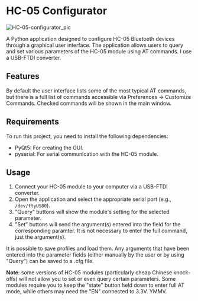 # HC-05 Configurator
![HC-05-configurator_pic](https://github.com/user-attachments/assets/7b77f596-b9d0-4e0d-8b73-48dabe2bd9a3)

A Python application designed to configure HC-05 Bluetooth devices through a graphical user interface. The application allows users to query and set various parameters of the HC-05 module using AT commands. I use a USB-FTDI converter.

## Features

By default the user interface lists some of the most typical AT commands, but there is a full list of commands accessible via Preferences -> Customize Commands. Checked commands will be shown in the main window.

## Requirements

To run this project, you need to install the following dependencies:

- PyQt5: For creating the GUI.
- pyserial: For serial communication with the HC-05 module.

## Usage

1. Connect your HC-05 module to your computer via a USB-FTDI converter.
2. Open the application and select the appropriate serial port (e.g., `/dev/ttyUSB0`).
3. "Query" buttons will show the module's setting for the selected parameter.
4. "Set" buttons will send the argument(s) entered into the field for the corresponding paramter. It is not necessary to enter the full command, just the argument(s).

It is possible to save profiles and load them. Any arguments that have been entered into the parameter fields (either manually by the user or by using "Query") can be saved to a .cfg file.

**Note**: some versions of HC-05 modules (particularly cheap Chinese knock-offs) will not allow you to set or even query certain parameters. Some modules require you to keep the "state" button held down to enter full AT mode, while others may need the "EN" connected to 3.3V. YMMV.
